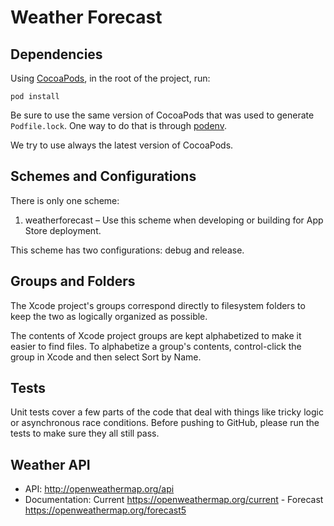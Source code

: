 # Weather Forecast

## Dependencies

Using [CocoaPods](https://cocoapods.org), in the root of the project, run:

```
pod install
```

Be sure to use the same version of CocoaPods that was used to generate `Podfile.lock`. One way to do that is through [podenv](https://github.com/kylef-archive/podenv).

We try to use always the latest version of CocoaPods.

## Schemes and Configurations

There is only one scheme:

1. weatherforecast – Use this scheme when developing or building for App Store deployment. 

This scheme has two configurations: debug and release.

## Groups and Folders

The Xcode project's groups correspond directly to filesystem folders to keep the two as logically organized as possible.

The contents of Xcode project groups are kept alphabetized to make it easier to find files. To alphabetize a group's contents, control-click the group in Xcode and then select Sort by Name.

## Tests

Unit tests cover a few parts of the code that deal with things like tricky logic or asynchronous race conditions. Before pushing to GitHub, please run the tests to make sure they all still pass.

## Weather API

  - API: <http://openweathermap.org/api>
  - Documentation: Current <https://openweathermap.org/current> - Forecast <https://openweathermap.org/forecast5>
